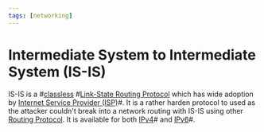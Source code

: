```yaml
---
tags: [networking]
---
```


# Intermediate System to Intermediate System (IS-IS)

IS-IS is a #[classless](202210152246.md) #[Link-State Routing Protocol](202207070959.md)
which has wide adoption by [Internet Service Provider (ISP)](202209271141.md)#.
It is a rather harden protocol to used as the attacker couldn't break into a
network routing with IS-IS using other [Routing Protocol](202207061815.md). It
is available for both [IPv4](202206151453.md)# and [IPv6](202206281129.md)#.
